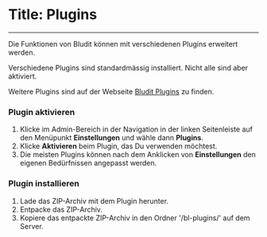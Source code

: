 # Title: Plugins
<!-- Position: 5 -->
---
Die Funktionen von Bludit können mit verschiedenen Plugins erweitert werden.

Verschiedene Plugins sind standardmässig installiert. Nicht alle sind aber aktiviert.

Weitere Plugins sind auf der Webseite [Bludit Plugins](https://plugins.bludit.com) zu finden.

### Plugin aktivieren
1. Klicke im Admin-Bereich in der Navigation in der linken Seitenleiste auf den Menüpunkt **Einstellungen** und wähle dann **Plugins**.
2. Klicke **Aktivieren** beim Plugin, das Du verwenden möchtest.
3. Die meisten Plugins können nach dem Anklicken von **Einstellungen** den eigenen Bedürfnissen angepasst werden.

### Plugin installieren
1. Lade das ZIP-Archiv mit dem Plugin herunter.
2. Entpacke das ZIP-Archiv.
3. Kopiere das entpackte ZIP-Archiv in den Ordner '/bl-plugins/' auf dem Server.
